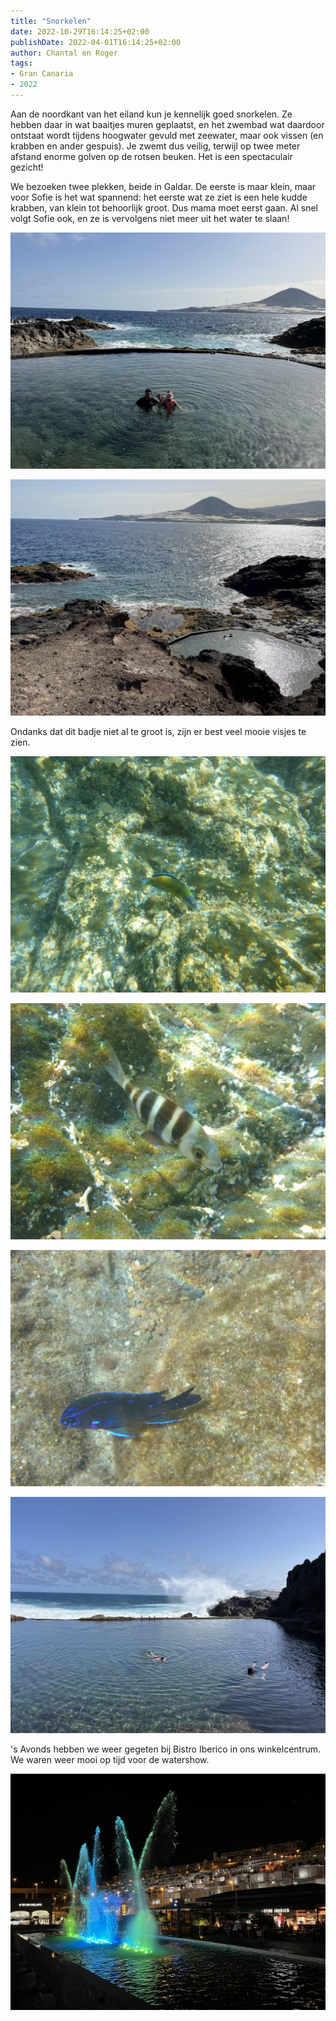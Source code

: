 ```yaml
---
title: "Snorkelen"
date: 2022-10-29T16:14:25+02:00
publishDate: 2022-04-01T16:14:25+02:00
author: Chantal en Roger
tags:
- Gran Canaria
- 2022
---
```


Aan de noordkant van het eiland kun je kennelijk goed snorkelen. Ze hebben daar in wat baaitjes muren geplaatst, en het zwembad wat daardoor ontstaat wordt tijdens hoogwater gevuld met zeewater, maar ook vissen (en krabben en ander gespuis). Je zwemt dus veilig, terwijl op twee meter afstand enorme golven op de rotsen beuken. Het is een spectaculair gezicht!

We bezoeken twee plekken, beide in Galdar. De eerste is maar klein, maar voor Sofie is het wat spannend: het eerste wat ze ziet is een hele kudde krabben, van klein tot behoorlijk groot. Dus mama moet eerst gaan. Al snel volgt Sofie ook, en ze is vervolgens niet meer uit het water te slaan!

![Galdar](./images/IMG_2107.jpg)

![Galdar](./images/IMG_2106.jpg)

Ondanks dat dit badje niet al te groot is, zijn er best veel mooie visjes te zien.

![Galdar](./images/P1090896.JPG)

![Galdar](./images/P1090910.JPG)

![Galdar](./images/P1090990.JPG)

![Galdar](./images/IMG_2110.jpg)

's Avonds hebben we weer gegeten bij Bistro Iberico in ons winkelcentrum. We waren weer mooi op tijd voor de watershow.

![Mogan Mall](./images/IMG_2125.jpg)

